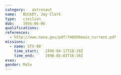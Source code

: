 ```yaml
---
category:	astronaut
name:	BUCKEY, Jay Clark
type:	civilian
dob:	1956-06-06
qualifications:
references:
  - http://www.nasa.gov/pdf/740566main_current.pdf
missions:
  - name: STS-90
    time_start:   1998-04-17T18:19Z
    time_end:     1998-05-03T16:10Z
evas:
gender:	Male
---
```

